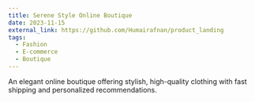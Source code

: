 ```yaml
---
title: Serene Style Online Boutique
date: 2023-11-15
external_link: https://github.com/Humairafnan/product_landing
tags:
  - Fashion
  - E-commerce
  - Boutique
---
```


An elegant online boutique offering stylish, high-quality clothing with fast shipping and personalized recommendations.

<!--more-->
